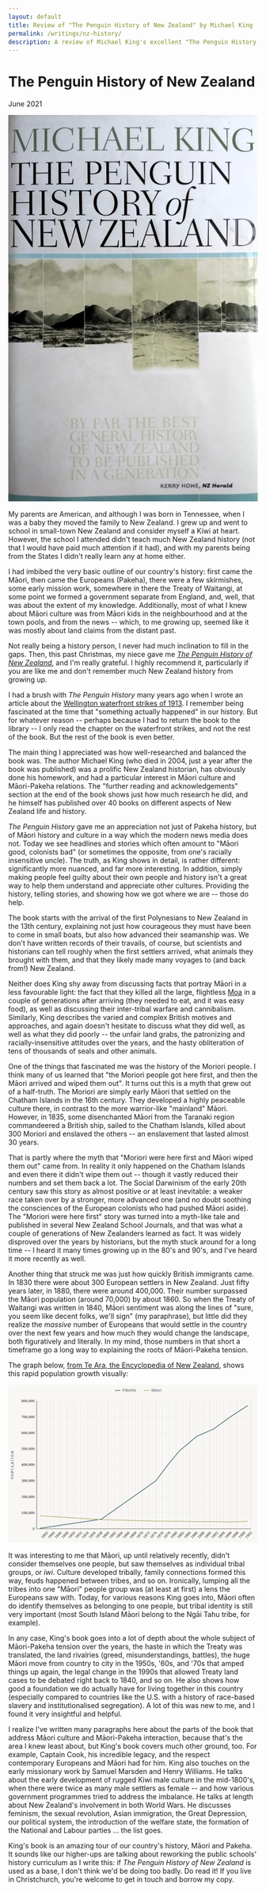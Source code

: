 ```yaml
---
layout: default
title: Review of "The Penguin History of New Zealand" by Michael King
permalink: /writings/nz-history/
description: A review of Michael King's excellent "The Penguin History of New Zealand".
---
```

<h1>The Penguin History of New Zealand</h1>
<p class="subtitle">June 2021</p>

<!--
* get Marica to review
* send to Bryan, Matt, Tim for feedback
* publish!
-->

<img src="/images/penguin-history-of-new-zealand.jpg" class="right">

My parents are American, and although I was born in Tennessee, when I was a baby they moved the family to New Zealand. I grew up and went to school in small-town New Zealand and consider myself a Kiwi at heart. However, the school I attended didn't teach much New Zealand history (not that I would have paid much attention if it had), and with my parents being from the States I didn't really learn any at home either.

I had imbibed the very basic outline of our country's history: first came the Māori, then came the Europeans (Pakeha), there were a few skirmishes, some early mission work, somewhere in there the Treaty of Waitangi, at some point we formed a government separate from England, and, well, that was about the extent of my knowledge. Additionally, most of what I knew about Māori culture was from Māori kids in the neighbourhood and at the town pools, and from the news -- which, to me growing up, seemed like it was mostly about land claims from the distant past.

Not really being a history person, I never had much inclination to fill in the gaps. Then, this past Christmas, my niece gave me [*The Penguin History of New Zealand*](https://www.penguin.co.nz/books/the-penguin-history-of-new-zealand-9780143567578), and I'm really grateful. I highly recommend it, particularly if you are like me and don't remember much New Zealand history from growing up.

I had a brush with *The Penguin History* many years ago when I wrote an article about the [Wellington waterfront strikes of 1913](/prism-magazine/issue5/history1.html). I remember being fascinated at the time that "something actually happened" in our history. But for whatever reason -- perhaps because I had to return the book to the library -- I only read the chapter on the waterfront strikes, and not the rest of the book. But the rest of the book is even better.

The main thing I appreciated was how well-researched and balanced the book was. The author Michael King (who died in 2004, just a year after the book was published) was a prolific New Zealand historian, has obviously done his homework, and had a particular interest in Māori culture and Māori-Pakeha relations. The "further reading and acknowledgements" section at the end of the book shows just how much research he did, and he himself has published over 40 books on different aspects of New Zealand life and history.

*The Penguin History* gave me an appreciation not just of Pakeha history, but of Māori history and culture in a way which the modern news media does not. Today we see headlines and stories which often amount to "Māori good, colonists bad" (or sometimes the opposite, from one's racially insensitive uncle). The truth, as King shows in detail, is rather different: significantly more nuanced, and far more interesting. In addition, simply making people feel guilty about their own people and history isn't a great way to help them understand and appreciate other cultures. Providing the history, telling stories, and showing how we got where we are -- those do help.

The book starts with the arrival of the first Polynesians to New Zealand in the 13th century, explaining not just how courageous they must have been to come in small boats, but also how advanced their seamanship was. We don't have written records of their travails, of course, but scientists and historians can tell roughly when the first settlers arrived, what animals they brought with them, and that they likely made many voyages to (and back from!) New Zealand.

Neither does King shy away from discussing facts that portray Māori in a less favourable light: the fact that they killed all the large, flightless [Moa](https://en.wikipedia.org/wiki/Moa) in a couple of generations after arriving (they needed to eat, and it was easy food), as well as discussing their inter-tribal warfare and cannibalism. Similarly, King describes the varied and complex British motives and approaches, and again doesn't hesitate to discuss what they did well, as well as what they did poorly -- the unfair land grabs, the patronizing and racially-insensitive attitudes over the years, and the hasty obliteration of tens of thousands of seals and other animals.

One of the things that fascinated me was the history of the Moriori people. I think many of us learned that "the Moriori people got here first, and then the Māori arrived and wiped them out". It turns out this is a myth that grew out of a half-truth. The Moriori are simply early Māori that settled on the Chatham Islands in the 16th century. They developed a highly peaceable culture there, in contrast to the more warrior-like "mainland" Māori. However, in 1835, some disenchanted Māori from the Taranaki region commandeered a British ship, sailed to the Chatham Islands, killed about 300 Moriori and enslaved the others -- an enslavement that lasted almost 30 years.

That is partly where the myth that "Moriori were here first and Māori wiped them out" came from. In reality it only happened on the Chatham Islands and even there it didn't wipe them out -- though it vastly reduced their numbers and set them back a lot. The Social Darwinism of the early 20th century saw this story as almost positive or at least inevitable: a weaker race taken over by a stronger, more advanced one (and no doubt soothing the consciences of the European colonists who had pushed Māori aside). The "Moriori were here first" story was turned into a myth-like tale and published in several New Zealand School Journals, and that was what a couple of generations of New Zealanders learned as fact. It was widely disproved over the years by historians, but the myth stuck around for a long time -- I heard it many times growing up in the 80's and 90's, and I've heard it more recently as well.

Another thing that struck me was just how quickly British immigrants came. In 1830 there were about 300 European settlers in New Zealand. Just fifty years later, in 1880, there were around 400,000. Their number surpassed the Māori population (around 70,000) by about 1860. So when the Treaty of Waitangi was written in 1840, Māori sentiment was along the lines of "sure, you seem like decent folks, we'll sign" (my paraphrase), but little did they realize the *massive* number of Europeans that would settle in the country over the next few years and how much they would change the landscape, both figuratively and literally. In my mind, those numbers in that short a timeframe go a long way to explaining the roots of Māori-Pakeha tension.

The graph below, [from Te Ara, the Encyclopedia of New Zealand](https://teara.govt.nz/en/graph/36364/Māori-and-european-population-numbers-1840-1881), shows this rapid population growth visually:

<img src="/images/maori-pakeha-population-1800s.png">

It was interesting to me that Māori, up until relatively recently, didn't consider themselves one people, but saw themselves as individual tribal groups, or *iwi*. Culture developed tribally, family connections formed this way, feuds happened between tribes, and so on. Ironically, lumping all the tribes into one "Māori" people group was (at least at first) a lens the Europeans saw with. Today, for various reasons King goes into, Māori often do identify themselves as belonging to one people, but tribal identity is still very important (most South Island Māori belong to the Ngāi Tahu tribe, for example).

In any case, King's book goes into a lot of depth about the whole subject of Māori-Pakeha tension over the years, the haste in which the Treaty was translated, the land rivalries (greed, misunderstandings, battles), the huge Māori move from country to city in the 1950s, '60s, and '70s that amped things up again, the legal change in the 1990s that allowed Treaty land cases to be debated right back to 1840, and so on. He also shows how good a foundation we do actually have for living together in this country (especially compared to countries like the U.S. with a history of race-based slavery and institutionalised segregation). A lot of this was new to me, and I found it very insightful and helpful.

I realize I've written many paragraphs here about the parts of the book that address Māori culture and Māori-Pakeha interaction, because that's the area I knew least about, but King's book covers much other ground, too. For example, Captain Cook, his incredible legacy, and the respect contemporary Europeans and Māori had for him. King also touches on the early missionary work by Samuel Marsden and Henry Williams. He talks about the early development of rugged Kiwi male culture in the mid-1800's, when there were twice as many male settlers as female -- and how various government programmes tried to address the imbalance. He talks at length about New Zealand's involvement in both World Wars. He discusses feminism, the sexual revolution, Asian immigration, the Great Depression, our political system, the introduction of the welfare state, the formation of the National and Labour parties ... the list goes.

King's book is an amazing tour of our country's history, Māori and Pakeha. It sounds like our higher-ups are talking about reworking the public schools' history curriculum as I write this: if *The Penguin History of New Zealand* is used as a base, I don't think we'd be doing too badly. Do read it! If you live in Christchurch, you're welcome to get in touch and borrow my copy.
